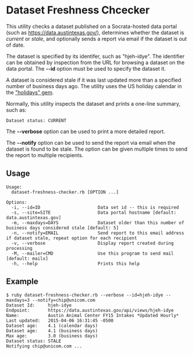 Dataset Freshness Chcecker
==========================

This utility checks a dataset published on a Socrata-hosted data portal (such as https://data.austintexas.gov/), determines whether the dataset is _current_ or _stale_, and optionally sends a report via email if the dataset is out of date.

The dataset is specified by its identifer, such as "hjeh-idye". The identifier can be obtained by inspection from the URL for browsing a dataset on the data portal. The **--id** option must be used to specify the dataset it.

A dataset is considered stale if it was last updated more than a specified number of business days ago. The utility uses the US holiday calendar in the ["holidays" gem](https://github.com/alexdunae/holidays).

Normally, this utility inspects the dataset and prints a one-line summary, such as:

    Dataset status: CURRENT
    
The **--verbose** option can be used to print a more detailed report.

The **--notify** option can be used to send the report via email when the dataset is found to be stale. The option can be given multiple times to send the report to multiple recipients.


Usage
-----

    Usage:
      dataset-freshness-checker.rb [OPTION ...]

    Options:
      -i, --id=ID                      Data set id -- this is required
      -s, --site=SITE                  Data portal hostname [default: data.austintexas.gov]
      -m, --maxdays=DAYS               Dataset older than this number of business days considered stale [default: 5]
      -n, --notify=EMAIL               Send report to this email address if dataset stale, repeat option for each recipient
      -v, --verbose                    Display report created during processing
      -M, --mailer=CMD                 Use this program to send mail [default: mailx]
      -h, --help                       Prints this help


Example
-------

    $ ruby dataset-freshness-checker.rb --verbose --id=hjeh-idye --maxdays=3 --notify=chip@unicom.com
    Dataset Id:     hjeh-idye
    Endpoint:       https://data.austintexas.gov/api/views/hjeh-idye
    Name:           Austin Animal Center FY15 Intakes *Updated Hourly*
    Last updated:   2015-04-06 16:31:45 -0500
    Dataset age:    4.1 (calendar days)
    Dataset age:    4.1 (business days)
    Max age:        3.0 (business days)
    Dataset status: STALE
    Notifying chip@unicom.com ...
